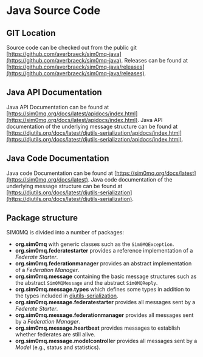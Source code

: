 # Java Source Code

## GIT Location

Source code can be checked out from the public git [https://github.com/averbraeck/sim0mq-java](https://github.com/averbraeck/sim0mq-java). Releases can be found at [https://github.com/averbraeck/sim0mq-java/releases](https://github.com/averbraeck/sim0mq-java/releases).


## Java API Documentation

Java API Documentation can be found at [https://sim0mq.org/docs/latest/apidocs/index.html](https://sim0mq.org/docs/latest/apidocs/index.html). Java API documentation of the underlying message structure can be found at [https://djutils.org/docs/latest/djutils-serialization/apidocs/index.html](https://djutils.org/docs/latest/djutils-serialization/apidocs/index.html). 


## Java Code Documentation

Java code Documentation can be found at [https://sim0mq.org/docs/latest](https://sim0mq.org/docs/latest). Java code documentation of the underlying message structure can be found at [https://djutils.org/docs/latest/djutils-serialization](https://djutils.org/docs/latest/djutils-serialization). 


## Package structure

SIM0MQ is divided into a number of packages:

* **org.sim0mq** with generic classes such as the `Sim0MQException`. 
* **org.sim0mq.federatestarter** provides a reference implementation of a _Federate Starter_.
* **org.sim0mq.federationmanager** provides an abstract implementation of a _Federation Manager_.
* **org.sim0mq.message** containing the basic message structures such as the abstract `Sim0MQMessage` and the abstract `Sim0MQReply`.
* **org.sim0mq.message.types** which defines some types in addition to the types included in [djutils-serialization](https://djutils.org/manual/djutils-serialization).
* **org.sim0mq.message.federatestarter** provides all messages sent by a _Federate Starter_.
* **org.sim0mq.message.federationmanager** provides all messages sent by a _Federation Manager_.
* **org.sim0mq.message.heartbeat** provides messages to establish whether federates are still alive.
* **org.sim0mq.message.modelcontroller** provides all messages sent by a _Model_ (e.g., status and statistics).

